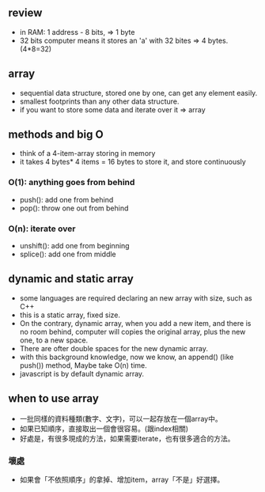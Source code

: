 ## review
- in RAM: 1 address - 8 bits, => 1 byte
- 32 bits computer means it stores an 'a' with 32 bites => 4 bytes. (4*8=32)

## array
- sequential data structure, stored one by one, can get any element easily.
- smallest footprints than any other data structure.
- if you want to store some data and iterate over it => array

## methods and big O
- think of a 4-item-array storing in memory
- it takes 4 bytes* 4 items = 16 bytes to store it, and store continuously

### O(1): anything goes from behind
- push(): add one from behind
- pop(): throw one out from behind

### O(n): iterate over
- unshift(): add one from beginning
- splice(): add one from middle

## dynamic and static array
- some languages are required declaring an new array with size, such as C++
- this is a static array, fixed size.
- On the contrary, dynamic array, when you add a new item, and there is no room behind, computer will copies the original array, plus the new one, to a new space.
- There are ofter double spaces for the new dynamic array.
- with this background knowledge, now we know, an append() (like push()) method, Maybe take O(n) time.
- javascript is by default dynamic array.


## when to use array
- 一批同樣的資料種類(數字、文字)，可以一起存放在一個array中。
- 如果已知順序，直接取出一個會很容易。(跟index相關)
- 好處是，有很多現成的方法，如果需要iterate，也有很多適合的方法。

### 壞處
- 如果會「不依照順序」的拿掉、增加item，array「不是」好選擇。
